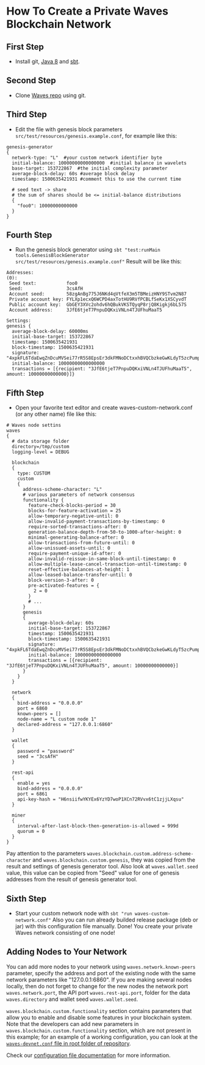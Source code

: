 # How To Create a Private Waves Blockchain Network

## First Step 

* Install git, [Java 8](https://java.com/en/download/) and [sbt](http://www.scala-sbt.org/).

## Second Step

* Clone [Waves repo](https://github.com/wavesplatform/Waves/) using git.

## Third Step

* Edit the file with genesis block parameters `src/test/resources/genesis.example.conf`, for example like this:

```
genesis-generator
{
  network-type: "L"  #your custom network identifier byte
  initial-balance: 10000000000000000  #initial balance in wavelets
  base-target: 153722867  #the initial complexity parameter
  average-block-delay: 60s #average block delay
  timestamp: 1500635421931 #comment this to use the current time

  # seed text -> share
  # the sum of shares should be <= initial-balance distributions
  {
    "foo0": 10000000000000
  }
}
```

## Fourth Step

* Run the genesis block generator using `sbt "test:runMain tools.GenesisBlockGenerator src/test/resources/genesis.example.conf"` Result will be like this:

```
Addresses:
(0):
 Seed text:           foo0
 Seed:                3csAfH
 Account seed:        58zgAnBg775J6NKd4qVtfeX3m5TBMeizHNY9STvm2N87
 Private account key: FYLXp1ecxQ6WCPD4axTotHU9RVfPCBLfSeKx1XSCyvdT
 Public account key:  GbGEY3XVc2ohdv6hQBukVKSTQyqP8rjQ8Kigkj6bL57S
 Account address:     3JfE6tjeT7PnpuDQKxiVNLn4TJUFhuMaaT5

Settings:
genesis {
  average-block-delay: 60000ms
  initial-base-target: 153722867
  timestamp: 1500635421931
  block-timestamp: 1500635421931
  signature: "4xpkFL6TdaEwqZnDcuMVSei77rR5S8EpsEr3dkFMNoDCtxxhBVQCbzkeGwKLdyT5zcPumpNnqgybb3qeLV5QtEKv"
  initial-balance: 10000000000000000
  transactions = [{recipient: "3JfE6tjeT7PnpuDQKxiVNLn4TJUFhuMaaT5", amount: 10000000000000}]}
```

## Fifth Step

* Open your favorite text editor and create waves-custom-network.conf \(or any other name\) file like this:

```
# Waves node settins
waves
{
  # data storage folder
  directory=/tmp/custom
  logging-level = DEBUG

  blockchain
  {
    type: CUSTOM
    custom 
    {
      address-scheme-character: "L"
      # various parameters of network consensus
      functionality {
        feature-check-blocks-period = 30
        blocks-for-feature-activation = 25
        allow-temporary-negative-until: 0
        allow-invalid-payment-transactions-by-timestamp: 0
        require-sorted-transactions-after: 0
        generation-balance-depth-from-50-to-1000-after-height: 0
        minimal-generating-balance-after: 0
        allow-transactions-from-future-until: 0
        allow-unissued-assets-until: 0
        require-payment-unique-id-after: 0
        allow-invalid-reissue-in-same-block-until-timestamp: 0
        allow-multiple-lease-cancel-transaction-until-timestamp: 0
        reset-effective-balances-at-height: 1
        allow-leased-balance-transfer-until: 0
        block-version-3-after: 0
        pre-activated-features = {
          2 = 0
        }
        # ...
      }
      genesis 
      {
        average-block-delay: 60s
        initial-base-target: 153722867
        timestamp: 1500635421931
        block-timestamp: 1500635421931
        signature: "4xpkFL6TdaEwqZnDcuMVSei77rR5S8EpsEr3dkFMNoDCtxxhBVQCbzkeGwKLdyT5zcPumpNnqgybb3qeLV5QtEKv"
        initial-balance: 10000000000000000
        transactions = [{recipient: "3JfE6tjeT7PnpuDQKxiVNLn4TJUFhuMaaT5", amount: 10000000000000}]
      }
    }
  }

  network 
  {
    bind-address = "0.0.0.0"
    port = 6860
    known-peers = []
    node-name = "L custom node 1"
    declared-address = "127.0.0.1:6860"
  }

  wallet 
  {
    password = "password"
    seed = "3csAfH"
  }

  rest-api 
  {
    enable = yes
    bind-address = "0.0.0.0"
    port = 6861
    api-key-hash = "H6nsiifwYKYEx6YzYD7woP1XCn72RVvx6tC1zjjLXqsu"
  }

  miner 
  {
    interval-after-last-block-then-generation-is-allowed = 999d
    quorum = 0
  }
}
```

Pay attention to the parameters `waves.blockchain.custom.address-scheme-character` and `waves.blockchain.custom.genesis`, they was copied from the result and settings of genesis generator tool. Also look at `waves.wallet.seed` value, this value can be copied from "Seed" value for one of genesis addresses from the result of genesis generator tool.

## Sixth Step

* Start your custom network node with `sbt "run waves-custom-network.conf"` Also you can run already builded release package \(deb or jar\) with this configuration file manually. Done! You create your private Waves network consisting of one node!

## Adding Nodes to Your Network

You can add more nodes to your network using `waves.network.known-peers` parameter, specify the address and port of the existing node with the same network parameters like "127.0.0.1:6860". If you are making several nodes locally, then do not forget to change for the new nodes the network port `waves.network.port`, the API port `waves.rest-api.port`, folder for the data `waves.directory` and wallet seed `waves.wallet.seed`.

`waves.blockchain.custom.functionality` section contains parameters that allow you to enable and disable some features in your blockchain system. Note that the developers can add new parameters in `waves.blockchain.custom.functionality` section, which are not present in this example; for an example of a working configuration, you can look at the[ `waves-devnet.conf` file in root folder of repository](https://github.com/wavesplatform/Waves/blob/master/waves-devnet.conf).

Check our [configuration file documentation](/en/waves-full-node/configuration-parameters.md) for more information.

